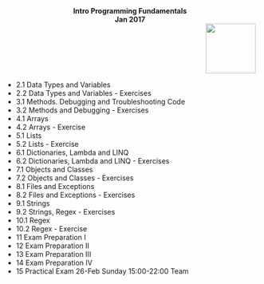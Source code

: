 <div align="center"><b>Intro Programming Fundamentals </b></div>
<div align="center"><b>Jan 2017</b></div>

<table>
<tr>
<div align="right"><img src="http://newtrend.bg/wp-content/uploads/2015/03/SoftUni-Logo.png" height="100"></div>
</tr>
<tr>
<ul>
<li>2.1 Data Types and Variables </li>

<li>2.2 Data Types and Variables - Exercises </li>

<li>3.1 Methods. Debugging and Troubleshooting Code</li>

<li>3.2 Methods and Debugging - Exercises </li>

<li>4.1 Arrays </li>

<li>4.2 Arrays - Exercise </li>

<li>5.1 Lists </li>

<li>5.2 Lists - Exercise </li>

<li>6.1 Dictionaries, Lambda and LINQ </li>

<li>6.2 Dictionaries, Lambda and LINQ - Exercises </li>

<li>7.1 Objects and Classes </li>

<li>7.2 Objects and Classes - Exercises </li>

<li>8.1 Files and Exceptions </li>

<li>8.2 Files and Exceptions - Exercises </li>

<li>9.1 Strings </li>

<li>9.2 Strings, Regex - Exercises </li>

<li>10.1 Regex </li>

<li>10.2 Regex - Exercise </li>

<li>11 Exam Preparation I </li>

<li>12 Exam Preparation II </li>

<li>13 Exam Preparation III </li>

<li>14 Exam Preparation IV </li>

<li>15 Practical Еxam 26-Feb Sunday 15:00-22:00 Team</li>
</ul>
</tr>
<table>
